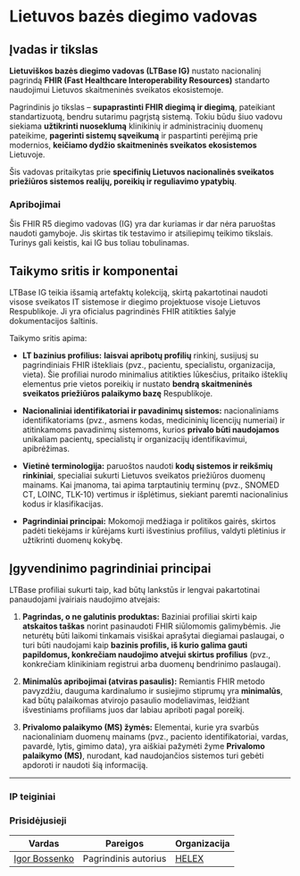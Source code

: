 # Lietuvos bazės diegimo vadovas

## Įvadas ir tikslas

**Lietuviškos bazės diegimo vadovas (LTBase IG)** nustato nacionalinį pagrindą **FHIR (Fast Healthcare Interoperability Resources)** standarto naudojimui Lietuvos skaitmeninės sveikatos ekosistemoje.

Pagrindinis jo tikslas – **supaprastinti FHIR diegimą ir diegimą**, pateikiant standartizuotą, bendru sutarimu pagrįstą sistemą. Tokiu būdu šiuo vadovu siekiama **užtikrinti nuoseklumą** klinikinių ir administracinių duomenų pateikime, **pagerinti sistemų sąveikumą** ir paspartinti perėjimą prie modernios, **keičiamo dydžio skaitmeninės sveikatos ekosistemos** Lietuvoje.

Šis vadovas pritaikytas prie **specifinių Lietuvos nacionalinės sveikatos priežiūros sistemos realijų, poreikių ir reguliavimo ypatybių**.

### Apribojimai

Šis FHIR R5 diegimo vadovas (IG) yra dar kuriamas ir dar nėra paruoštas naudoti gamyboje. Jis skirtas tik testavimo ir atsiliepimų teikimo tikslais. Turinys gali keistis, kai IG bus toliau tobulinamas.

## Taikymo sritis ir komponentai

LTBase IG teikia išsamią artefaktų kolekciją, skirtą pakartotinai naudoti visose sveikatos IT sistemose ir diegimo projektuose visoje Lietuvos Respublikoje. Ji yra oficialus pagrindinės FHIR atitikties šalyje dokumentacijos šaltinis.

Taikymo sritis apima:

- **LT bazinius profilius:** **laisvai apribotų profilių** rinkinį, susijusį su pagrindiniais FHIR ištekliais (pvz., pacientu, specialistu, organizacija, vieta). Šie profiliai nurodo minimalius atitikties lūkesčius, pritaiko išteklių elementus prie vietos poreikių ir nustato **bendrą skaitmeninės sveikatos priežiūros palaikymo bazę** Respublikoje.
- **Nacionaliniai identifikatoriai ir pavadinimų sistemos:** nacionaliniams identifikatoriams (pvz., asmens kodas, medicininių licencijų numeriai) ir atitinkamoms pavadinimų sistemoms, kurios **privalo būti naudojamos** unikaliam pacientų, specialistų ir organizacijų identifikavimui, apibrėžimas.
- **Vietinė terminologija:** paruoštos naudoti **kodų sistemos ir reikšmių rinkiniai**, specialiai sukurti Lietuvos sveikatos priežiūros duomenų mainams. Kai įmanoma, tai apima tarptautinių terminų (pvz., SNOMED CT, LOINC, TLK-10) vertimus ir išplėtimus, siekiant paremti nacionalinius kodus ir klasifikacijas.

- **Pagrindiniai principai:** Mokomoji medžiaga ir politikos gairės, skirtos padėti tiekėjams ir kūrėjams kurti išvestinius profilius, valdyti plėtinius ir užtikrinti duomenų kokybę.

## Įgyvendinimo pagrindiniai principai

LTBase profiliai sukurti taip, kad būtų lankstūs ir lengvai pakartotinai panaudojami įvairiais naudojimo atvejais:

1. **Pagrindas, o ne galutinis produktas:** Baziniai profiliai skirti kaip **atskaitos taškas** norint pasinaudoti FHIR siūlomomis galimybėmis. Jie neturėtų būti laikomi tinkamais visiškai aprašytai diegiamai paslaugai, o turi būti naudojami kaip **bazinis profilis, iš kurio galima gauti papildomus, konkrečiam naudojimo atvejui skirtus profilius** (pvz., konkrečiam klinikiniam registrui arba duomenų bendrinimo paslaugai).
2. **Minimalūs apribojimai (atviras pasaulis):** Remiantis FHIR metodo pavyzdžiu, dauguma kardinalumo ir susiejimo stiprumų yra **minimalūs**, kad būtų palaikomas atvirojo pasaulio modeliavimas, leidžiant išvestiniams profiliams juos dar labiau apriboti pagal poreikį.

3. **Privalomo palaikymo (MS) žymės:** Elementai, kurie yra svarbūs nacionaliniam duomenų mainams (pvz., paciento identifikatoriai, vardas, pavardė, lytis, gimimo data), yra aiškiai pažymėti žyme **Privalomo palaikymo (MS)**, nurodant, kad naudojančios sistemos turi gebėti apdoroti ir naudoti šią informaciją.

---

### IP teiginiai
<!-- { // dar nepalaiko i18n IG leidėjuje: % include ip-statements.xhtml %} -->

### Prisidėjusieji

| Vardas | Pareigos | Organizacija |
| ------------------------------------------------------------ | --------------------------------------------- | ---------------------------------------------------- |
| [Igor Bossenko](https://www.linkedin.com/in/igor-bossenko/) | Pagrindinis autorius | [HELEX](https://helex.org) | | [Asmuo](#) | Bendraautoris | [LMB](https://lmb.lt) |
